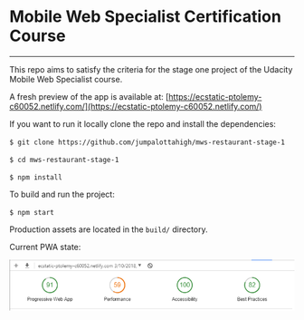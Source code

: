 # Mobile Web Specialist Certification Course

---

This repo aims to satisfy the criteria for the stage one project of the Udacity Mobile Web Specialist course.

A fresh preview of the app is available at: [https://ecstatic-ptolemy-c60052.netlify.com/](https://ecstatic-ptolemy-c60052.netlify.com/)

If you want to run it locally clone the repo and install the dependencies:

`$ git clone https://github.com/jumpalottahigh/mws-restaurant-stage-1`

`$ cd mws-restaurant-stage-1`

`$ npm install`

To build and run the project:

`$ npm start`

Production assets are located in the `build/` directory.

Current PWA state:

![current pwa state](current-pwa-state.png)
